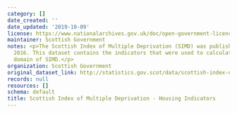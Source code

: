 ```yaml
---
category: []
date_created: ''
date_updated: '2019-10-09'
license: https://www.nationalarchives.gov.uk/doc/open-government-licence/version/3/
maintainer: Scottish Government
notes: <p>The Scottish Index of Multiple Deprivation (SIMD) was published in August
  2016. This dataset contains the indicators that were used to calculate the housing
  domain of SIMD.</p>
organization: Scottish Government
original_dataset_link: http://statistics.gov.scot/data/scottish-index-of-multiple-deprivation---housing-indicators
records: null
resources: []
schema: default
title: Scottish Index of Multiple Deprivation - Housing Indicators
---
```

